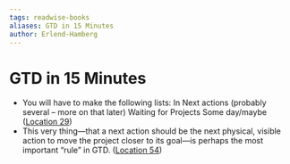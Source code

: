 ```yaml
---
tags: readwise-books
aliases: GTD in 15 Minutes
author: Erlend-Hamberg
---
```

# GTD in 15 Minutes

- You will have to make the following lists: In Next actions (probably several – more on that later) Waiting for Projects Some day/maybe ([Location 29](https://readwise.io/to_kindle?action=open&asin=B00QRC0TBA&location=29))
- This very thing—that a next action should be the next physical, visible action to move the project closer to its goal—is perhaps the most important “rule” in GTD. ([Location 54](https://readwise.io/to_kindle?action=open&asin=B00QRC0TBA&location=54))
